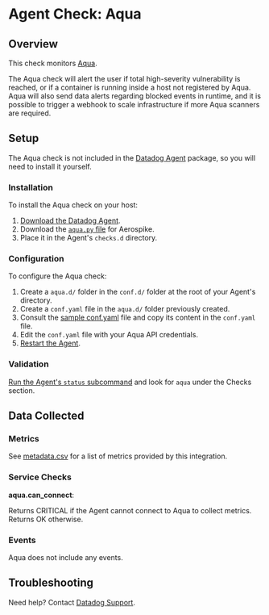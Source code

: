 # Agent Check: Aqua

## Overview

This check monitors [Aqua][1].

The Aqua check will alert the user if total high-severity vulnerability is reached, or if a container is running inside a host not registered by Aqua.  Aqua will also send data alerts regarding blocked events in runtime, and it is possible to trigger a webhook to scale infrastructure if more Aqua scanners are required.

## Setup

The Aqua check is not included in the [Datadog Agent][2] package, so you will
need to install it yourself.

### Installation

To install the Aqua check on your host:

1. [Download the Datadog Agent][2].
2. Download the [`aqua.py` file][2] for Aerospike.
3. Place it in the Agent's `checks.d` directory.

### Configuration

To configure the Aqua check: 

1. Create a `aqua.d/` folder in the `conf.d/` folder at the root of your Agent's directory. 
2. Create a `conf.yaml` file in the `aqua.d/` folder previously created.
3. Consult the [sample conf.yaml][3] file and copy its content in the `conf.yaml` file.
4. Edit the `conf.yaml` file with your Aqua API credentials.
5. [Restart the Agent][4].

### Validation

[Run the Agent's `status` subcommand][5] and look for `aqua` under the Checks section.

## Data Collected

### Metrics

See [metadata.csv][6] for a list of metrics provided by this integration.

### Service Checks

**aqua.can_connect**:

Returns CRITICAL if the Agent cannot connect to Aqua to collect metrics. Returns OK otherwise.

### Events

Aqua does not include any events.

## Troubleshooting

Need help? Contact [Datadog Support][7].

[1]: https://www.aquasec.com
[2]: https://app.datadoghq.com/account/settings#agent
[3]: https://github.com/DataDog/integrations-extras/blob/master/aqua/datadog_checks/aqua/data/conf.yaml.example
[4]: https://docs.datadoghq.com/agent/faq/agent-commands/#start-stop-restart-the-agent
[5]: https://docs.datadoghq.com/agent/faq/agent-commands/#agent-status-and-information
[6]: https://github.com/DataDog/integrations-extras/blob/master/aqua/metadata.csv
[7]: https://docs.datadoghq.com/help/
[8]: https://github.com/DataDog/integrations-extras/blob/master/aqua/datadog_checks/aqua/aqua.py
